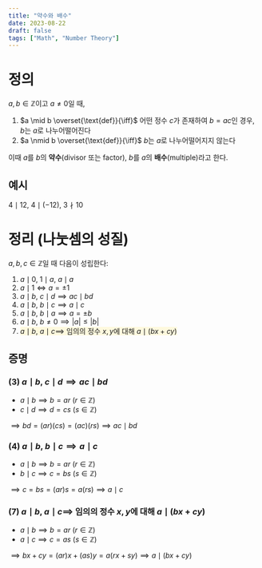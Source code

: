 ```yaml
---
title: "약수와 배수"
date: 2023-08-22
draft: false
tags: ["Math", "Number Theory"]
---
```


<style>
  mark {
    background-color:rgba(255, 243, 176, 0.4);
    color: rgb(31, 31, 31);
  }

  body.dark mark {
    background-color:rgba(102, 92, 0, 0.4);
    color:rgb(196, 196, 197);
  }
</style>

# 정의

$a, b \in \mathbb{Z}$이고 $a \neq 0$일 때,

1. $a \mid b \overset{\text{def}}{\iff}$ 어떤 정수 $c$가 존재하여 $b = ac$인 경우, $b$는 $a$로 나누어떨어진다
2. $a \nmid b \overset{\text{def}}{\iff}$ $b$는 $a$로 나누어떨어지지 않는다

이때 $a$를 $b$의 **약수**(divisor 또는 factor), $b$를 $a$의 **배수**(multiple)라고 한다.

## 예시

$4 \mid 12$, $4 \mid (-12)$, $3 \nmid 10$

# 정리 (나눗셈의 성질)

$a, b, c \in \mathbb{Z}$일 때 다음이 성립한다:

1. $a \mid 0$, $1 \mid a$, $a \mid a$
2. $a \mid 1 \iff a = \pm 1$
3. $a \mid b$, $c \mid d \implies ac \mid bd$
4. $a \mid b$, $b \mid c \implies a \mid c$
5. $a \mid b$, $b \mid a \implies a = \pm b$
6. $a \mid b$, $b \neq 0 \implies |a| \leq |b|$
7. <mark>$a \mid b$, $a \mid c \implies$ 임의의 정수 $x, y$에 대해 $a \mid (bx + cy)$</mark>

## 증명

### (3) $a \mid b$, $c \mid d \implies ac \mid bd$

- $a \mid b \implies b = ar$ ($r \in \mathbb{Z}$)
- $c \mid d \implies d = cs$ ($s \in \mathbb{Z}$)

$\implies bd = (ar)(cs) = (ac)(rs) \implies ac \mid bd$

### (4) $a \mid b$, $b \mid c \implies a \mid c$

- $a \mid b \implies b = ar$ ($r \in \mathbb{Z}$)
- $b \mid c \implies c = bs$ ($s \in \mathbb{Z}$)

$\implies c = bs = (ar)s = a(rs) \implies a \mid c$

### (7) $a \mid b$, $a \mid c \implies$ 임의의 정수 $x, y$에 대해 $a \mid (bx + cy)$

- $a \mid b \implies b = ar$ ($r \in \mathbb{Z}$)
- $a \mid c \implies c = as$ ($s \in \mathbb{Z}$)

$\implies bx + cy = (ar)x + (as)y = a(rx + sy) \implies a \mid (bx + cy)$

